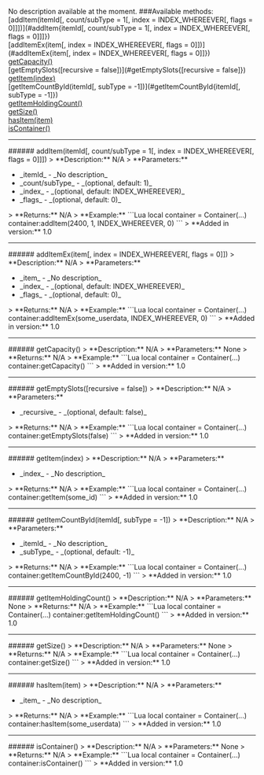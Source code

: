 No description available at the moment.
###Available methods:
[addItem(itemId[, count/subType = 1[, index = INDEX_WHEREEVER[, flags = 0]]])](#addItem{itemId[, count/subType = 1[, index = INDEX_WHEREEVER[, flags = 0]]]})  
[addItemEx(item[, index = INDEX_WHEREEVER[, flags = 0]])](#addItemEx{item[, index = INDEX_WHEREEVER[, flags = 0]]})  
[getCapacity()](#getCapacity{})  
[getEmptySlots([recursive = false])](#getEmptySlots{[recursive = false]})  
[getItem(index)](#getItem{index})  
[getItemCountById(itemId[, subType = -1])](#getItemCountById{itemId[, subType = -1]})  
[getItemHoldingCount()](#getItemHoldingCount{})  
[getSize()](#getSize{})  
[hasItem(item)](#hasItem{item})  
[isContainer()](#isContainer{})  


***

<a name="addItem{itemId[, count/subType = 1[, index = INDEX_WHEREEVER[, flags = 0]]]}"/>
###### addItem(itemId[, count/subType = 1[, index = INDEX_WHEREEVER[, flags = 0]]])
> **Description:** N/A  
> **Parameters:** <ul><li>_itemId_ - _No description_</li><li>_count/subType_ - _(optional, default: 1)_</li><li>_index_ - _(optional, default: INDEX_WHEREEVER)_</li><li>_flags_ - _(optional, default: 0)_</li></ul>
> **Returns:** N/A  
> **Example:** 
```Lua
local container = Container(...)
container:addItem(2400, 1, INDEX_WHEREEVER, 0)
```
> **Added in version:** 1.0

***

<a name="addItemEx{item[, index = INDEX_WHEREEVER[, flags = 0]]}"/>
###### addItemEx(item[, index = INDEX_WHEREEVER[, flags = 0]])
> **Description:** N/A  
> **Parameters:** <ul><li>_item_ - _No description_</li><li>_index_ - _(optional, default: INDEX_WHEREEVER)_</li><li>_flags_ - _(optional, default: 0)_</li></ul>
> **Returns:** N/A  
> **Example:** 
```Lua
local container = Container(...)
container:addItemEx(some_userdata, INDEX_WHEREEVER, 0)
```
> **Added in version:** 1.0

***

<a name="getCapacity{}"/>
###### getCapacity()
> **Description:** N/A  
> **Parameters:** None  
> **Returns:** N/A  
> **Example:** 
```Lua
local container = Container(...)
container:getCapacity()
```
> **Added in version:** 1.0

***

<a name="getEmptySlots{[recursive = false]}"/>
###### getEmptySlots([recursive = false])
> **Description:** N/A  
> **Parameters:** <ul><li>_recursive_ - _(optional, default: false)_</li></ul>
> **Returns:** N/A  
> **Example:** 
```Lua
local container = Container(...)
container:getEmptySlots(false)
```
> **Added in version:** 1.0

***

<a name="getItem{index}"/>
###### getItem(index)
> **Description:** N/A  
> **Parameters:** <ul><li>_index_ - _No description_</li></ul>
> **Returns:** N/A  
> **Example:** 
```Lua
local container = Container(...)
container:getItem(some_id)
```
> **Added in version:** 1.0

***

<a name="getItemCountById{itemId[, subType = -1]}"/>
###### getItemCountById(itemId[, subType = -1])
> **Description:** N/A  
> **Parameters:** <ul><li>_itemId_ - _No description_</li><li>_subType_ - _(optional, default: -1)_</li></ul>
> **Returns:** N/A  
> **Example:** 
```Lua
local container = Container(...)
container:getItemCountById(2400, -1)
```
> **Added in version:** 1.0

***

<a name="getItemHoldingCount{}"/>
###### getItemHoldingCount()
> **Description:** N/A  
> **Parameters:** None  
> **Returns:** N/A  
> **Example:** 
```Lua
local container = Container(...)
container:getItemHoldingCount()
```
> **Added in version:** 1.0

***

<a name="getSize{}"/>
###### getSize()
> **Description:** N/A  
> **Parameters:** None  
> **Returns:** N/A  
> **Example:** 
```Lua
local container = Container(...)
container:getSize()
```
> **Added in version:** 1.0

***

<a name="hasItem{item}"/>
###### hasItem(item)
> **Description:** N/A  
> **Parameters:** <ul><li>_item_ - _No description_</li></ul>
> **Returns:** N/A  
> **Example:** 
```Lua
local container = Container(...)
container:hasItem(some_userdata)
```
> **Added in version:** 1.0

***

<a name="isContainer{}"/>
###### isContainer()
> **Description:** N/A  
> **Parameters:** None  
> **Returns:** N/A  
> **Example:** 
```Lua
local container = Container(...)
container:isContainer()
```
> **Added in version:** 1.0